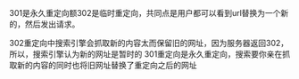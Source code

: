 301是永久重定向额302是临时重定向，共同点是用户都可以看到url替换为一个新的，然后发出请求。

302重定向中搜索引擎会抓取新的内容太而保留旧的网址，因为服务器返回302，所以，搜索引擎认为新的网址是暂时的 301重定向是永久重定向，搜索要你亲在抓取新的内容的同时也将旧网址替换了重定向之后的网址
